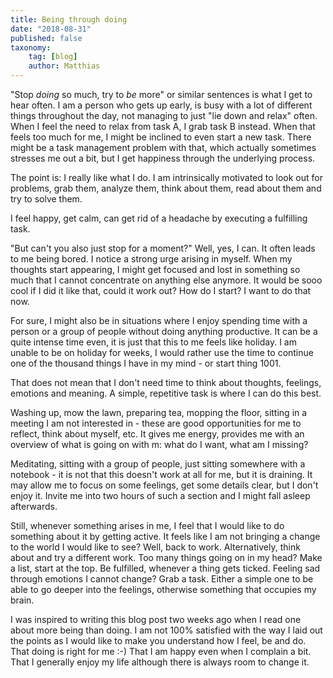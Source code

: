 ```yaml
---
title: Being through doing
date: "2018-08-31"
published: false
taxonomy:
    tag: [blog]
    author: Matthias
---
```

"Stop _doing_ so much, try to _be_ more" or similar sentences is what I get to hear often.
I am a person who gets up early, is busy with a lot of different things throughout the day, not managing to just "lie down and relax" often.
When I feel the need to relax from task A, I grab task B instead. When that feels too much for me, I might be inclined to even start a new task.
There might be a task management problem with that, which actually sometimes stresses me out a bit, but I get happiness through the underlying process.

The point is: I really like what I do.
I am intrinsically motivated to look out for problems, grab them, analyze them, think about them, read about them and try to solve them.

I feel happy, get calm, can get rid of a headache by executing a fulfilling task.

"But can't you also just stop for a moment?"
Well, yes, I can. It often leads to me being bored.
I notice a strong urge arising in myself.
When my thoughts start appearing, I might get focused and lost in something so much that I cannot concentrate on anything else anymore.
It would be sooo cool if I did it like that, could it work out? How do I start? I want to do that now.

For sure, I might also be in situations where I enjoy spending time with a person or a group of people without doing anything productive.
It can be a quite intense time even, it is just that this to me feels like holiday.
I am unable to be on holiday for weeks, I would rather use the time to continue one of the thousand things I have in my mind - or start thing 1001.

That does not mean that I don't need time to think about thoughts, feelings, emotions and meaning.
A simple, repetitive task is where I can do this best.

Washing up, mow the lawn, preparing tea, mopping the floor, sitting in a meeting I am not interested in - these are good opportunities for me to reflect, think about myself, etc.
It gives me energy, provides me with an overview of what is going on with m: what do I want, what am I missing?

Meditating, sitting with a group of people, just sitting somewhere with a notebook - it is not that this doesn't work at all for me, but it is draining.
It may allow me to focus on some feelings, get some details clear, but I don't enjoy it.
Invite me into two hours of such a section and I might fall asleep afterwards.

Still, whenever something arises in me, I feel that I would like to do something about it by getting active.
It feels like I am not bringing a change to the world I would like to see? Well, back to work. Alternatively, think about and try a different work.
Too many things going on in my head? Make a list, start at the top. Be fulfilled, whenever a thing gets ticked.
Feeling sad through emotions I cannot change? Grab a task. Either a simple one to be able to go deeper into the feelings, otherwise something that occupies my brain.

I was inspired to writing this blog post two weeks ago when I read one about more being than doing.
I am not 100% satisfied with the way I laid out the points as I would like to make you understand how I feel, be and do.
That doing is right for me :-)
That I am happy even when I complain a bit.
That I generally enjoy my life although there is always room to change it.
